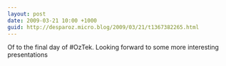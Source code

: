 ```yaml
---
layout: post
date: 2009-03-21 10:00 +1000
guid: http://desparoz.micro.blog/2009/03/21/t1367382265.html
---
```

Of to the final day of #OzTek.  Looking forward to some more interesting presentations
